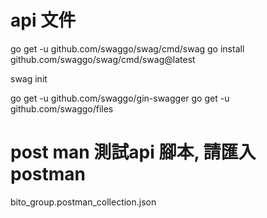 
# api 文件
go get -u github.com/swaggo/swag/cmd/swag
go install github.com/swaggo/swag/cmd/swag@latest

swag init

go get -u github.com/swaggo/gin-swagger
go get -u github.com/swaggo/files


# post man 測試api 腳本, 請匯入 postman
bito_group.postman_collection.json
